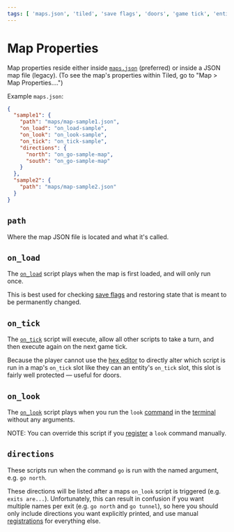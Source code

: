 ```yaml
---
tags: [ 'maps.json', 'tiled', 'save flags', 'doors', 'game tick', 'entities', 'entity', 'doorways', 'terminal', 'command', 'look', 'register', 'go', 'exits', 'registration' ]
---
```


# Map Properties

Map properties reside either inside [`maps.json`](mage_folder#maps-json) (preferred) or inside a JSON map file (legacy). (To see the map's properties within Tiled, go to "Map > Map Properties….")

Example `maps.json`:

```json
{
  "sample1": {
    "path": "maps/map-sample1.json",
    "on_load": "on_load-sample",
    "on_look": "on_look-sample",
    "on_tick": "on_tick-sample",
    "directions": {
      "north": "on_go-sample-map",
      "south": "on_go-sample-map"
    }
  },
  "sample2": {
    "path": "maps/map-sample2.json"
  }
}
```

## `path`

Where the map JSON file is located and what it's called.

## `on_load`

The [`on_load`](script_slots#on-load) script plays when the map is first loaded, and will only run once.

This is best used for checking [save flags](variables#save-flags) and restoring state that is meant to be permanently changed.

## `on_tick`

The [`on_tick`](script_slots#on-tick) script will execute, allow all other scripts to take a turn, and then execute again on the next game tick.

Because the player cannot use the [hex editor](hex_editor) to directly alter which script is run in a map's `on_tick` slot like they can an entity's `on_tick` slot, this slot is fairly well protected — useful for doors.

## `on_look`

The [`on_look`](script_slots#on-look) script plays when you run the `look` [command](commands) in the [terminal](terminal) without any arguments.

NOTE: You can override this script if you [register](actions/REGISTER_SERIAL_DIALOG_COMMAND_ARGUMENT) a `look` command manually.

## `directions`

These scripts run when the command `go` is run with the named argument, e.g. `go north`.

These directions will be listed after a maps `on_look` script is triggered (e.g. `exits are...`). Unfortunately, this can result in confusion if you want multiple names per exit (e.g. `go north` and `go tunnel`), so here you should only include directions you want explicitly printed, and use manual [registrations](actions/REGISTER_SERIAL_DIALOG_COMMAND_ARGUMENT) for everything else.
